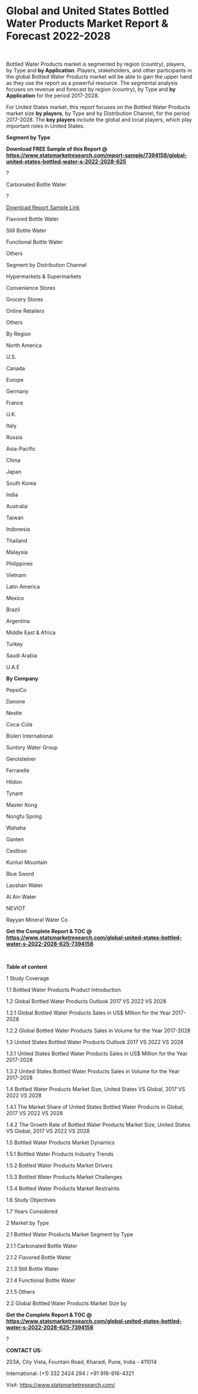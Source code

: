 <h1>Global and United States Bottled Water Products Market Report & Forecast 2022-2028</h1><br/><p>Bottled Water Products market is segmented by region (country), players, by Type and <strong>by Application</strong>. Players, stakeholders, and other participants in the global Bottled Water Products market will be able to gain the upper hand as they use the report as a powerful resource. The segmental analysis focuses on revenue and forecast by region (country), by Type and <strong>by Application</strong> for the period 2017-2028.</p>
 
 
 
 <p>For United States market, this report focuses on the Bottled Water Products market size <strong>by players</strong>, by Type and by Distribution Channel, for the period 2017-2028. The <strong>key players</strong> include the global and local players, which play important roles in United States.</p>
 
 
 
 <p><strong>Segment by Type</strong></p>
 
 
 
 <div><b>Download FREE Sample of this Report @ <a href="https://www.statsmarketresearch.com/download-free-sample/7394158/global-united-states-bottled-water-s-2022-2028-625">https://www.statsmarketresearch.com/report-sample/7394158/global-united-states-bottled-water-s-2022-2028-625</a></b></div>
 
 
 
 <p>? </p>
 
 
 
 <p>Carbonated Bottle Water</p>
 
 
 
 <p>? </p>
 
 
 
 <p><a href="https://www.statsmarketresearch.com/download-free-sample/7394158/global-united-states-bottled-water-s-2022-2028-625">Download Report Sample Link</a></p>
 
 
 
 <p>Flavored Bottle Water</p>
 
 
 
 <p>Still Bottle Water</p>
 
 
 
 <p>Functional Bottle Water</p>
 
 
 
 <p>Others</p>
 
 
 
 <p>Segment by Distribution Channel</p>
 
 
 
 <p>Hypermarkets & Supermarkets</p>
 
 
 
 <p>Convenience Stores</p>
 
 
 
 <p>Grocery Stores</p>
 
 
 
 <p>Online Retailers</p>
 
 
 
 <p>Others</p>
 
 
 
 <p>By Region</p>
 
 
 
 <p>North America</p>
 
 
 
 <p>U.S.</p>
 
 
 
 <p>Canada</p>
 
 
 
 <p>Europe</p>
 
 
 
 <p>Germany</p>
 
 
 
 <p>France</p>
 
 
 
 <p>U.K.</p>
 
 
 
 <p>Italy</p>
 
 
 
 <p>Russia</p>
 
 
 
 <p>Asia-Pacific</p>
 
 
 
 <p>China</p>
 
 
 
 <p>Japan</p>
 
 
 
 <p>South Korea</p>
 
 
 
 <p>India</p>
 
 
 
 <p>Australia</p>
 
 
 
 <p>Taiwan</p>
 
 
 
 <p>Indonesia</p>
 
 
 
 <p>Thailand</p>
 
 
 
 <p>Malaysia</p>
 
 
 
 <p>Philippines</p>
 
 
 
 <p>Vietnam</p>
 
 
 
 <p>Latin America</p>
 
 
 
 <p>Mexico</p>
 
 
 
 <p>Brazil</p>
 
 
 
 <p>Argentina</p>
 
 
 
 <p>Middle East & Africa</p>
 
 
 
 <p>Turkey</p>
 
 
 
 <p>Saudi Arabia</p>
 
 
 
 <p>U.A.E</p>
 
 
 
 <p><strong>By Company</strong></p>
 
 
 
 <p>PepsiCo</p>
 
 
 
 <p>Danone</p>
 
 
 
 <p>Nestle</p>
 
 
 
 <p>Coca-Cola</p>
 
 
 
 <p>Bisleri International</p>
 
 
 
 <p>Suntory Water Group</p>
 
 
 
 <p>Gerolsteiner</p>
 
 
 
 <p>Ferrarelle</p>
 
 
 
 <p>Hildon</p>
 
 
 
 <p>Tynant</p>
 
 
 
 <p>Master Kong</p>
 
 
 
 <p>Nongfu Spring</p>
 
 
 
 <p>Wahaha</p>
 
 
 
 <p>Ganten</p>
 
 
 
 <p>Cestbon</p>
 
 
 
 <p>Kunlun Mountain</p>
 
 
 
 <p>Blue Sword</p>
 
 
 
 <p>Laoshan Water</p>
 
 
 
 <p>Al Ain Water</p>
 
 
 
 <p>NEVIOT</p>
 
 
 
 <p>Rayyan Mineral Water Co</p>
 
 
 
 <div><b>Get the Complete Report & TOC @ <a href="https://www.statsmarketresearch.com/global-united-states-bottled-water-s-2022-2028-625-7394158">https://www.statsmarketresearch.com/global-united-states-bottled-water-s-2022-2028-625-7394158</a></b></div>
 
 
 
 <p><br />
 
 <b>Table of content</b></p>
 
 
 
 <p>1 Study Coverage<br />
 
 1.1 Bottled Water Products Product Introduction<br />
 
 1.2 Global Bottled Water Products Outlook 2017 VS 2022 VS 2028<br />
 
 1.2.1 Global Bottled Water Products Sales in US$ Million for the Year 2017-2028<br />
 
 1.2.2 Global Bottled Water Products Sales in Volume for the Year 2017-2028<br />
 
 1.3 United States Bottled Water Products Outlook 2017 VS 2022 VS 2028<br />
 
 1.3.1 United States Bottled Water Products Sales in US$ Million for the Year 2017-2028<br />
 
 1.3.2 United States Bottled Water Products Sales in Volume for the Year 2017-2028<br />
 
 1.4 Bottled Water Products Market Size, United States VS Global, 2017 VS 2022 VS 2028<br />
 
 1.4.1 The Market Share of United States Bottled Water Products in Global, 2017 VS 2022 VS 2028<br />
 
 1.4.2 The Growth Rate of Bottled Water Products Market Size, United States VS Global, 2017 VS 2022 VS 2028<br />
 
 1.5 Bottled Water Products Market Dynamics<br />
 
 1.5.1 Bottled Water Products Industry Trends<br />
 
 1.5.2 Bottled Water Products Market Drivers<br />
 
 1.5.3 Bottled Water Products Market Challenges<br />
 
 1.5.4 Bottled Water Products Market Restraints<br />
 
 1.6 Study Objectives<br />
 
 1.7 Years Considered<br />
 
 2 Market by Type<br />
 
 2.1 Bottled Water Products Market Segment by Type<br />
 
 2.1.1 Carbonated Bottle Water<br />
 
 2.1.2 Flavored Bottle Water<br />
 
 2.1.3 Still Bottle Water<br />
 
 2.1.4 Functional Bottle Water<br />
 
 2.1.5 Others<br />
 
 2.2 Global Bottled Water Products Market Size by</p>
 
 
 
 <div><b>Get the Complete Report & TOC @ <a href="https://www.statsmarketresearch.com/global-united-states-bottled-water-s-2022-2028-625-7394158">https://www.statsmarketresearch.com/global-united-states-bottled-water-s-2022-2028-625-7394158</a></b></div>
 
 
 
 <p>? </p>
 
 
 
 <p><b>CONTACT US:</b><br />
 
 203A, City Vista, Fountain Road, Kharadi, Pune, India - 411014<br />
 
 International: (+1) 332 2424 294 / +91 916-916-4321<br />
 
 Visit: <a href="https://www.statsmarketresearch.com/">https://www.statsmarketresearch.com/</a></p>